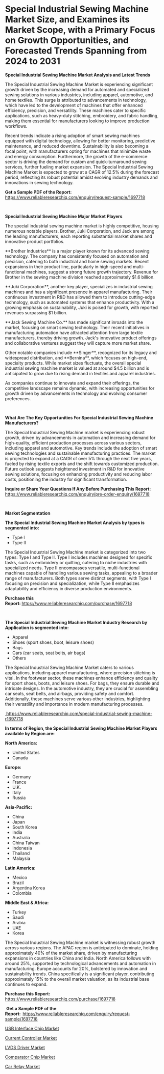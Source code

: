 <p><h1>Special Industrial Sewing Machine Market Size, and Examines its Market Scope, with a Primary Focus on Growth Opportunities, and Forecasted Trends Spanning from 2024 to 2031</h1></p><p><strong>Special Industrial Sewing Machine Market Analysis and Latest Trends</strong></p>
<p><p>The Special Industrial Sewing Machine Market is experiencing significant growth driven by the increasing demand for automated and specialized sewing solutions in various industries, including apparel, automotive, and home textiles. This surge is attributed to advancements in technology, which have led to the development of machines that offer enhanced efficiency, precision, and versatility. These machines cater to specific applications, such as heavy-duty stitching, embroidery, and fabric handling, making them essential for manufacturers looking to improve production workflows.</p><p>Recent trends indicate a rising adoption of smart sewing machines equipped with digital technology, allowing for better monitoring, predictive maintenance, and reduced downtime. Sustainability is also becoming a focal point, with manufacturers opting for machines that minimize waste and energy consumption. Furthermore, the growth of the e-commerce sector is driving the demand for custom and quick-turnaround sewing services, further fueling market expansion. The Special Industrial Sewing Machine Market is expected to grow at a CAGR of 12.5% during the forecast period, reflecting its robust potential amidst evolving industry demands and innovations in sewing technology.</p></p>
<p><strong>Get a Sample PDF of the Report:&nbsp;</strong> <a href="https://www.reliableresearchiq.com/enquiry/request-sample/1697718?utm_campaign=1088&utm_medium=2&utm_source=Github&utm_content=ia&utm_term=12122024&utm_id=special-industrial-sewing-machine">https://www.reliableresearchiq.com/enquiry/request-sample/1697718</a></p>
<p>&nbsp;</p>
<p><strong>Special Industrial Sewing Machine Major Market Players</strong></p>
<p><p>The special industrial sewing machine market is highly competitive, housing numerous notable players. Brother, Juki Corporation, and Jack are among the leading manufacturers, each reporting substantial market shares and innovative product portfolios.</p><p>**Brother Industries** is a major player known for its advanced sewing technology. The company has consistently focused on automation and precision, catering to both industrial and home sewing markets. Recent expansions in their product line, particularly in high-speed and multi-functional machines, suggest a strong future growth trajectory. Revenue for Brother in the sewing machine division reached approximately $1.6 billion.</p><p>**Juki Corporation**, another key player, specializes in industrial sewing machines and has a significant presence in apparel manufacturing. Their continuous investment in R&D has allowed them to introduce cutting-edge technology, such as automated systems that enhance productivity. With a growing emphasis on sustainability, Juki is poised for growth, with reported revenues surpassing $1 billion.</p><p>**Jack Sewing Machine Co.** has made significant inroads into the market, focusing on smart sewing technology. Their recent initiatives in manufacturing automation have attracted attention from large textile manufacturers, thereby driving growth. Jack's innovative product offerings and collaborative ventures suggest they will capture more market share.</p><p>Other notable companies include **Singer**, recognized for its legacy and widespread distribution, and **Bernina**, which focuses on high-end, specialty products. While market sizes fluctuate, the overall special industrial sewing machine market is valued at around $4.5 billion and is anticipated to grow due to rising demand in textiles and apparel industries.</p><p>As companies continue to innovate and expand their offerings, the competitive landscape remains dynamic, with increasing opportunities for growth driven by advancements in technology and evolving consumer preferences.</p></p>
<p>&nbsp;</p>
<p><strong>What Are The Key Opportunities For Special Industrial Sewing Machine Manufacturers?</strong></p>
<p><p>The Special Industrial Sewing Machine market is experiencing robust growth, driven by advancements in automation and increasing demand for high-quality, efficient production processes across various sectors, including apparel and automotive. Key trends include the adoption of smart sewing technologies and sustainable manufacturing practices. The market is projected to expand at a CAGR of over 5% through the next five years, fueled by rising textile exports and the shift towards customized production. Future outlook suggests heightened investment in R&D for innovative sewing solutions, focusing on enhancing productivity and reducing labor costs, positioning the industry for significant transformation.</p></p>
<p><strong>Inquire or Share Your Questions If Any Before Purchasing This Report:</strong> <a href="https://www.reliableresearchiq.com/enquiry/pre-order-enquiry/1697718?utm_campaign=1088&utm_medium=2&utm_source=Github&utm_content=ia&utm_term=12122024&utm_id=special-industrial-sewing-machine">https://www.reliableresearchiq.com/enquiry/pre-order-enquiry/1697718</a></p>
<p>&nbsp;</p>
<p><strong>Market Segmentation</strong></p>
<p><strong>The Special Industrial Sewing Machine Market Analysis by types is segmented into:</strong></p>
<p><ul><li>Type I</li><li>Type II</li></ul></p>
<p><p>The Special Industrial Sewing Machine market is categorized into two types: Type I and Type II. Type I includes machines designed for specific tasks, such as embroidery or quilting, catering to niche industries with specialized needs. Type II encompasses versatile, multi-functional machines capable of handling various sewing tasks, appealing to a broader range of manufacturers. Both types serve distinct segments, with Type I focusing on precision and specialization, while Type II emphasizes adaptability and efficiency in diverse production environments.</p></p>
<p><strong>Purchase this Report:&nbsp;</strong><a href="https://www.reliableresearchiq.com/purchase/1697718?utm_campaign=1088&utm_medium=2&utm_source=Github&utm_content=ia&utm_term=12122024&utm_id=special-industrial-sewing-machine">https://www.reliableresearchiq.com/purchase/1697718</a></p>
<p>&nbsp;</p>
<p><strong>The Special Industrial Sewing Machine Market Industry Research by Application is segmented into:</strong></p>
<p><ul><li>Apparel</li><li>Shoes (sport shoes, boot, leisure shoes)</li><li>Bags</li><li>Cars (car seats, seat belts, air bags)</li><li>Others</li></ul></p>
<p><p>The Special Industrial Sewing Machine Market caters to various applications, including apparel manufacturing, where precision stitching is vital. In the footwear sector, these machines enhance efficiency and quality for sport shoes, boots, and leisure shoes. For bags, they ensure durable and intricate designs. In the automotive industry, they are crucial for assembling car seats, seat belts, and airbags, providing safety and comfort. Additionally, these machines serve various other industries, highlighting their versatility and importance in modern manufacturing processes.</p></p>
<p><a href="https://www.reliableresearchiq.com/special-industrial-sewing-machine-r1697718?utm_campaign=1088&utm_medium=2&utm_source=Github&utm_content=ia&utm_term=12122024&utm_id=special-industrial-sewing-machine">&nbsp;https://www.reliableresearchiq.com/special-industrial-sewing-machine-r1697718</a></p>
<p><strong>In terms of Region, the Special Industrial Sewing Machine Market Players available by Region are:</strong></p>
<p>
    <p> <strong> North America: </strong>
        <ul>
            <li>United States</li>
            <li>Canada</li>
        </ul>
        </p> 
    <p> <strong> Europe: </strong>
        <ul>
            <li>Germany</li>
            <li>France</li>
            <li>U.K.</li>
            <li>Italy</li>
            <li>Russia</li>
        </ul>
        </p> 
    <p> <strong> Asia-Pacific: </strong>
        <ul>
            <li>China</li>
            <li>Japan</li>
            <li>South Korea</li>
            <li>India</li>
            <li>Australia</li>
            <li>China Taiwan</li>
            <li>Indonesia</li>
            <li>Thailand</li>
            <li>Malaysia</li>
        </ul>
        </p> 
    <p> <strong> Latin America: </strong>
        <ul>
            <li>Mexico</li>
            <li>Brazil</li>
            <li>Argentina Korea</li>
            <li>Colombia</li>
        </ul>
        </p> 
    <p> <strong> Middle East & Africa: </strong>
        <ul>
            <li>Turkey</li>
            <li>Saudi</li>
            <li>Arabia</li>
            <li>UAE</li>
            <li>Korea</li>
        </ul>
    </p>
    </p>
<p><p>The Special Industrial Sewing Machine market is witnessing robust growth across various regions. The APAC region is anticipated to dominate, holding approximately 40% of the market share, driven by manufacturing expansions in countries like China and India. North America follows with around 25%, supported by technological advancements and automation in manufacturing. Europe accounts for 20%, bolstered by innovation and sustainability trends. China specifically is a significant player, contributing approximately 15% to the overall market valuation, as its industrial base continues to expand.</p></p>
<p><strong>Purchase this Report: </strong><a href="https://www.reliableresearchiq.com/purchase/1697718?utm_campaign=1088&utm_medium=2&utm_source=Github&utm_content=ia&utm_term=12122024&utm_id=special-industrial-sewing-machine">https://www.reliableresearchiq.com/purchase/1697718</a></p>
<p>&nbsp;<strong>Get a Sample PDF of the Report:&nbsp;&nbsp;</strong><a href="https://www.reliableresearchiq.com/enquiry/request-sample/1697718?utm_campaign=1088&utm_medium=2&utm_source=Github&utm_content=ia&utm_term=12122024&utm_id=special-industrial-sewing-machine">https://www.reliableresearchiq.com/enquiry/request-sample/1697718</a></p>
<p><strong></strong></p>
<p><p><a href="https://www.linkedin.com/pulse/p-factrackr-ho6he?utm_campaign=1088&utm_medium=2&utm_source=Github&utm_content=ia&utm_term=12122024&utm_id=special-industrial-sewing-machine">USB Interface Chip Market</a></p><p><a href="https://www.linkedin.com/pulse/c-hannibex-sqmmf?utm_campaign=1088&utm_medium=2&utm_source=Github&utm_content=ia&utm_term=12122024&utm_id=special-industrial-sewing-machine">Current Controller Market</a></p><p><a href="https://www.linkedin.com/pulse/c-hannibex-sqmmf?utm_campaign=1088&utm_medium=2&utm_source=Github&utm_content=ia&utm_term=12122024&utm_id=special-industrial-sewing-machine">LVDS Driver Market</a></p><p><a href="https://www.linkedin.com/pulse/c-hannibex-sqmmf?utm_campaign=1088&utm_medium=2&utm_source=Github&utm_content=ia&utm_term=12122024&utm_id=special-industrial-sewing-machine">Comparator Chip Market</a></p><p><a href="https://www.linkedin.com/pulse/c-hannibex-sqmmf?utm_campaign=1088&utm_medium=2&utm_source=Github&utm_content=ia&utm_term=12122024&utm_id=special-industrial-sewing-machine">Car Relay Market</a></p></p>